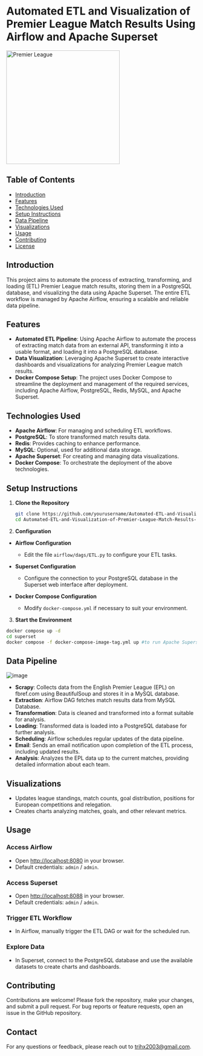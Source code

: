# Automated ETL and Visualization of Premier League Match Results Using Airflow and Apache Superset

<img src="https://upload.wikimedia.org/wikipedia/en/thumb/f/f2/Premier_League_Logo.svg/800px-Premier_League_Logo.svg.png" alt="Premier League" width="300"/>

## Table of Contents

- [Introduction](#introduction)
- [Features](#features)
- [Technologies Used](#technologies-used)
- [Setup Instructions](#setup-instructions)
- [Data Pipeline](#data-pipeline)
- [Visualizations](#visualizations)
- [Usage](#usage)
- [Contributing](#contributing)
- [License](#license)

## Introduction

This project aims to automate the process of extracting, transforming, and loading (ETL) Premier League match results, storing them in a PostgreSQL database, and visualizing the data using Apache Superset. The entire ETL workflow is managed by Apache Airflow, ensuring a scalable and reliable data pipeline.
## Features

- **Automated ETL Pipeline**: Using Apache Airflow to automate the process of extracting match data from an external API, transforming it into a usable format, and loading it into a PostgreSQL database.
- **Data Visualization**: Leveraging Apache Superset to create interactive dashboards and visualizations for analyzing Premier League match results.
- **Docker Compose Setup**: The project uses Docker Compose to streamline the deployment and management of the required services, including Apache Airflow, PostgreSQL, Redis, MySQL, and Apache Superset.
## Technologies Used

- **Apache Airflow**: For managing and scheduling ETL workflows.
- **PostgreSQL**: To store transformed match results data.
- **Redis**: Provides caching to enhance performance.
- **MySQL**: Optional, used for additional data storage.
- **Apache Superset**: For creating and managing data visualizations.
- **Docker Compose**: To orchestrate the deployment of the above technologies.

## Setup Instructions

1. **Clone the Repository**

   ```bash
   git clone https://github.com/yourusername/Automated-ETL-and-Visualization-of-Premier-League-Match-Results-Using-Airflow-and-Apache-Superset.git
   cd Automated-ETL-and-Visualization-of-Premier-League-Match-Results-Using-Airflow-and-Apache-Superset
2. **Configuration**

- **Airflow Configuration**

  - Edit the file `airflow/dags/ETL.py` to configure your ETL tasks.

- **Superset Configuration**

  - Configure the connection to your PostgreSQL database in the Superset web interface after deployment.

- **Docker Compose Configuration**

  - Modify `docker-compose.yml` if necessary to suit your environment.

3.  **Start the Environment**

```bash
docker compose up -d
cd superset
docker compose -f docker-compose-image-tag.yml up #to run Apache Superset
```
## Data Pipeline
![image](https://github.com/user-attachments/assets/e8c3f81f-42ad-4fdd-a741-f2faedec1217)

- **Scrapy**: Collects data from the English Premier League (EPL) on fbref.com using BeautifulSoup and stores it in a MySQL database.
- **Extraction**: Airflow DAG fetches match results data from MySQL Database.
- **Transformation**: Data is cleaned and transformed into a format suitable for analysis.
- **Loading**: Transformed data is loaded into a PostgreSQL database for further analysis.
- **Scheduling**: Airflow schedules regular updates of the data pipeline.
- **Email**: Sends an email notification upon completion of the ETL process, including updated results.
- **Analysis**: Analyzes the EPL data up to the current matches, providing detailed information about each team.

## Visualizations

- Updates league standings, match counts, goal distribution, positions for European competitions and relegation.
- Creates charts analyzing matches, goals, and other relevant metrics.

## Usage

### Access Airflow

- Open [http://localhost:8080](http://localhost:8080) in your browser.
- Default credentials: `admin` / `admin`.

### Access Superset

- Open [http://localhost:8088](http://localhost:8088) in your browser.
- Default credentials: `admin` / `admin`.

### Trigger ETL Workflow

- In Airflow, manually trigger the ETL DAG or wait for the scheduled run.

### Explore Data

- In Superset, connect to the PostgreSQL database and use the available datasets to create charts and dashboards.

## Contributing

Contributions are welcome! Please fork the repository, make your changes, and submit a pull request. For bug reports or feature requests, open an issue in the GitHub repository.


## Contact

For any questions or feedback, please reach out to [trihx2003@gmail.com](mailto:trihx2003@gmail.com).

   
